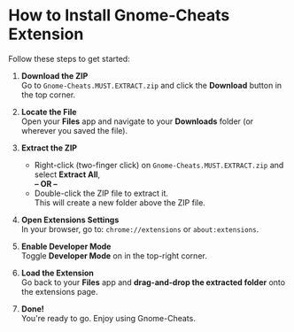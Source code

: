 # How to Install Gnome-Cheats Extension

Follow these steps to get started:

1. **Download the ZIP**  
   Go to `Gnome-Cheats.MUST.EXTRACT.zip` and click the **Download** button in the top corner.

2. **Locate the File**  
   Open your **Files** app and navigate to your **Downloads** folder (or wherever you saved the file).

3. **Extract the ZIP**  
   - Right-click (two-finger click) on `Gnome-Cheats.MUST.EXTRACT.zip` and select **Extract All**,  
     **– OR –**  
   - Double-click the ZIP file to extract it.  
   This will create a new folder above the ZIP file.

4. **Open Extensions Settings**  
   In your browser, go to: `chrome://extensions` or `about:extensions`.

5. **Enable Developer Mode**  
   Toggle **Developer Mode** on in the top-right corner.

6. **Load the Extension**  
   Go back to your **Files** app and **drag-and-drop the extracted folder** onto the extensions page.

7. **Done!**  
   You're ready to go. Enjoy using Gnome-Cheats.
